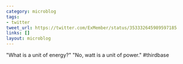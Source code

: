 ```yaml
---
category: microblog
tags:
- twitter
tweet_url: https://twitter.com/ExMember/status/353332645989597185
links: []
layout: microblog
---
```

"What is a unit of energy?" "No, watt is a unit of power." #thirdbase
